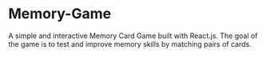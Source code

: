 # Memory-Game
A simple and interactive Memory Card Game built with React.js. The goal of the game is to test and improve memory skills by matching pairs of cards.

